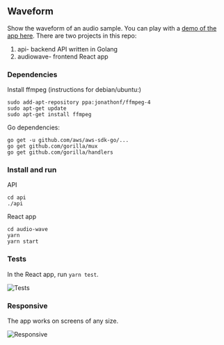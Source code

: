 ## Waveform

Show the waveform of an audio sample. You can play with a [demo of the app here](http://68.183.30.161/waveform/). There are two projects in this repo:

1. api- backend API written in Golang
2. audiowave- frontend React app

### Dependencies

Install ffmpeg (instructions for debian/ubuntu:)

```
sudo add-apt-repository ppa:jonathonf/ffmpeg-4
sudo apt-get update
sudo apt-get install ffmpeg
```

Go dependencies:

```
go get -u github.com/aws/aws-sdk-go/...
go get github.com/gorilla/mux
go get github.com/gorilla/handlers

```

### Install and run

API
```
cd api
./api
```

React app
```
cd audio-wave
yarn
yarn start
```

### Tests

In the React app, run `yarn test`.

![Tests](https://i.imgur.com/O2jZDc6.png?1)

### Responsive

The app works on screens of any size.

![Responsive](https://i.imgur.com/i2V3onT.png?1)